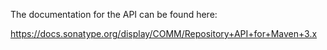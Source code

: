 The documentation for the API can be found here:

https://docs.sonatype.org/display/COMM/Repository+API+for+Maven+3.x

